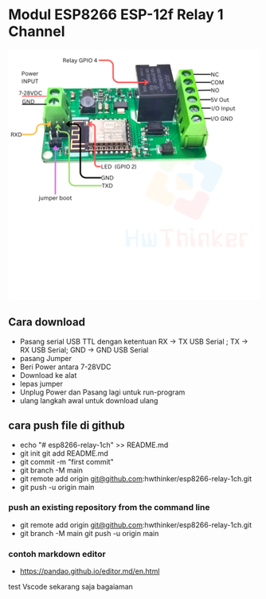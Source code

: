 # Modul ESP8266 ESP-12f Relay 1 Channel 
![](https://github.com/hwthinker/esp8266-relay-1ch/blob/main/skematik.png)
## Cara download
- Pasang serial USB TTL dengan ketentuan RX -> TX USB Serial ; TX -> RX USB Serial; GND -> GND USB Serial
- pasang Jumper
- Beri Power antara 7-28VDC
- Download ke alat
- lepas jumper
- Unplug Power dan Pasang lagi untuk run-program
- ulang langkah awal untuk download ulang
## cara push file di github 
- echo "# esp8266-relay-1ch" >> README.md 
- git init git add README.md 
- git commit -m "first commit" 
- git branch -M main 
- git remote add origin git@github.com:hwthinker/esp8266-relay-1ch.git 
- git push -u origin main 

### push an existing repository from the command line 
- git remote add origin git@github.com:hwthinker/esp8266-relay-1ch.git 
- git branch -M main git push -u origin main

### contoh markdown editor
- https://pandao.github.io/editor.md/en.html

test Vscode sekarang saja bagaiaman
